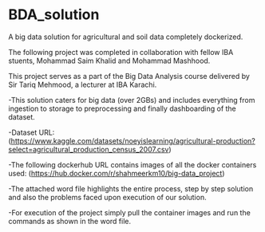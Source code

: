# BDA_solution
A big data solution for agricultural and soil data completely dockerized.

The following project was completed in collaboration with fellow IBA stuents, Mohammad Saim Khalid and Mohammad Mashhood.

This project serves as a part of the Big Data Analysis course delivered by Sir Tariq Mehmood, a lecturer at IBA Karachi.

-This solution caters for big data (over 2GBs) and includes everything from ingestion to storage to preprocessing and finally dashboarding of the dataset.

-Dataset URL:
(https://www.kaggle.com/datasets/noeyislearning/agricultural-production?select=agricultural_production_census_2007.csv)

-The following dockerhub URL contains images of all the docker containers used:
(https://hub.docker.com/r/shahmeerkm10/big-data_project)

-The attached word file highlights the entire process, step by step solution and also the problems faced upon execution of our solution.

-For execution of the project simply pull the container images and run the commands as shown in the word file.
